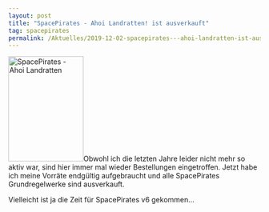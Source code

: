 ```yaml
---
layout: post
title: "SpacePirates - Ahoi Landratten! ist ausverkauft"
tag: spacepirates
permalink: /Aktuelles/2019-12-02-spacepirates---ahoi-landratten-ist-ausverkauft
---
```


<img alt="SpacePirates - Ahoi Landratten" class="floatleft" height="210" src="{{ site.baseurl }}/assets/pics/spacepirates/titel/spacepiratesv5.png" width="150"/>Obwohl ich die letzten Jahre leider nicht mehr so aktiv war, sind hier immer mal wieder Bestellungen eingetroffen. Jetzt habe ich meine Vorräte endgültig aufgebraucht und alle SpacePirates Grundregelwerke sind ausverkauft.

Vielleicht ist ja die Zeit für SpacePirates v6 gekommen...


